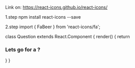 Link on:
https://react-icons.github.io/react-icons/

1.step
npm install react-icons --save

2.step
import { FaBeer } from 'react-icons/fa';

class Question extends React.Component {
render() {
return <h3> Lets go for a <FaBeer />? </h3>
}
}
